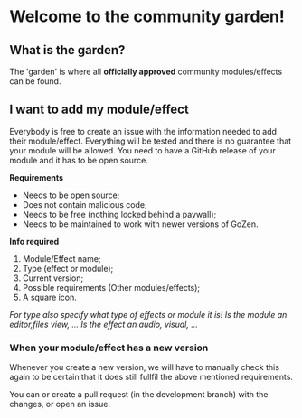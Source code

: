 # Welcome to the community garden!

## What is the garden?

The 'garden' is where all **officially approved** community modules/effects can be found. 

## I want to add my module/effect

Everybody is free to create an issue with the information needed to add their module/effect. Everything will be tested and there is no guarantee that your module will be allowed. You need to have a GitHub release of your module and it has to be open source.

**Requirements**

- Needs to be open source;
- Does not contain malicious code;
- Needs to be free (nothing locked behind a paywall);
- Needs to be maintained to work with newer versions of GoZen.

**Info required**

1. Module/Effect name;
1. Type (effect or module);
1. Current version;
1. Possible requirements (Other modules/effects);
1. A square icon.

*For type also specify what type of effects or module it is!*
*Is the module an editor,files view, ...*
*Is the effect an audio, visual, ...*

### When your module/effect has a new version

Whenever you create a new version, we will have to manually check this again to be certain that it does still fullfil the above mentioned requirements.

You can or create a pull request (in the development branch) with the changes, or open an issue.